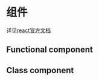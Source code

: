 # 组件

详见[react官方文档](https://reactjs.org/docs/react-component.html)

## Functional component

## Class component